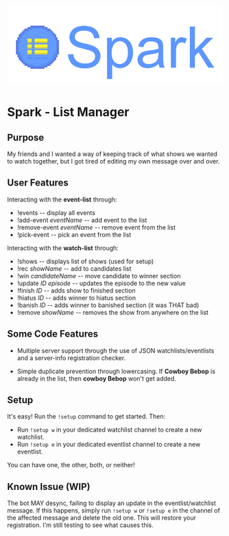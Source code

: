<h1 align="center">
<img src="images/banner.png"/>
</h1>

# Spark - List Manager

## Purpose
My friends and I wanted a way of keeping track of what shows we wanted to watch
together, but I got tired of editing my own message over and over.

## User Features
Interacting with the **event-list** through:
* !events -- display all events
* !add-event *eventName* -- add event to the list
* !remove-event *eventName* -- remove event from the list
* !pick-event -- pick an event from the list

Interacting with the **watch-list** through:
* !shows -- displays list of shows (used for setup)
* !rec *showName* -- add to candidates list
* !win *candidateName* -- move candidate to winner section
* !update *ID* *episode* -- updates the episode to the new value
* !finish *ID* -- adds show to finished section
* !hiatus *ID* -- adds winner to hiatus section
* !banish *ID* -- adds winner to banished section (it was THAT bad)
* !remove *showName* -- removes the show from anywhere on the list

## Some Code Features

* Multiple server support through the use of JSON watchlists/eventlists and a server-info registration checker.

* Simple duplicate prevention through lowercasing. If **Cowboy Bebop** is already in the list,
then **cowboy Bebop** won't get added.

## Setup
It's easy! Run the `!setup` command to get started. Then:
* Run `!setup w` in your dedicated watchlist channel to create a new watchlist.
* Run `!setup e` in your dedicated eventlist channel to create a new eventlist.

You can have one, the other, both, or neither!

## Known Issue (WIP)
The bot MAY desync, failing to display an update in the eventlist/watchlist message.
If this happens, simply run `!setup w` or `!setup e` in the channel of the affected
message and delete the old one. This will restore your registration. I'm still testing 
to see what causes this.